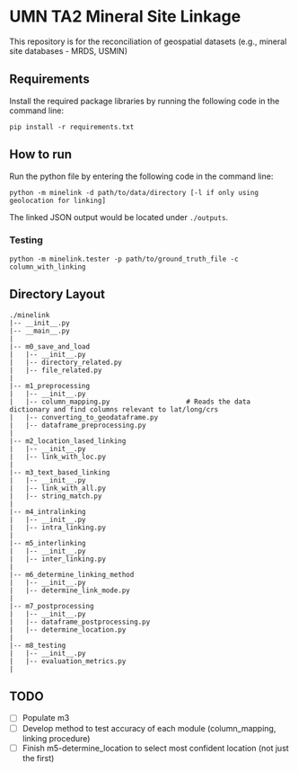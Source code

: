 # UMN TA2 Mineral Site Linkage
This repository is for the reconciliation of geospatial datasets (e.g., mineral site databases - MRDS, USMIN)

## Requirements
Install the required package libraries by running the following code in the command line:
```
pip install -r requirements.txt
```

## How to run
Run the python file by entering the following code in the command line:
```
python -m minelink -d path/to/data/directory [-l if only using geolocation for linking]
```
The linked JSON output would be located under `./outputs`.

### Testing
```
python -m minelink.tester -p path/to/ground_truth_file -c column_with_linking
```

## Directory Layout
```
./minelink
|-- __init__.py
|-- __main__.py
|
|-- m0_save_and_load
|   |-- __init__.py
|   |-- directory_related.py
|   |-- file_related.py
|
|-- m1_preprocessing
|   |-- __init__.py
|   |-- column_mapping.py                   # Reads the data dictionary and find columns relevant to lat/long/crs
|   |-- converting_to_geodataframe.py
|   |-- dataframe_preprocessing.py
|
|-- m2_location_lased_linking
|   |-- __init__.py
|   |-- link_with_loc.py
|
|-- m3_text_based_linking
|   |-- __init__.py
|   |-- link_with_all.py
|   |-- string_match.py
|
|-- m4_intralinking
|   |-- __init__.py
|   |-- intra_linking.py
|
|-- m5_interlinking
|   |-- __init__.py
|   |-- inter_linking.py
|
|-- m6_determine_linking_method
|   |-- __init__.py
|   |-- determine_link_mode.py
|
|-- m7_postprocessing
|   |-- __init__.py
|   |-- dataframe_postprocessing.py
|   |-- determine_location.py
|
|-- m8_testing
|   |-- __init__.py
|   |-- evaluation_metrics.py
|
```

## TODO
- [ ] Populate m3
- [ ] Develop method to test accuracy of each module (column_mapping, linking procedure)
- [ ] Finish m5-determine_location to select most confident location (not just the first)